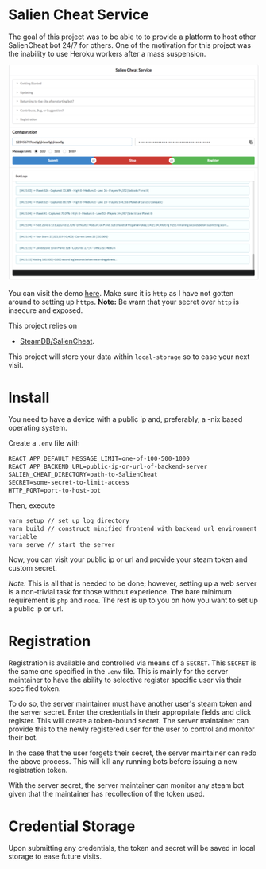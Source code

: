# Salien Cheat Service
The goal of this project was to be able to to provide a platform to host
other SalienCheat bot 24/7 for others. One of the motivation for this
project was the inability to use Heroku workers after a mass suspension.

![DemoImage](https://raw.githubusercontent.com/lamdaV/SalienCheatService/master/demo.png?token=AK60HfKg-GoEmDjHuU2eze3wj7A5HcKaks5bQf0ywA%3D%3D)

You can visit the demo [here](http://www.worker1.lamdav.com). Make sure
it is `http` as I have not gotten around to setting up `https`.
**Note:** Be warn that your secret over `http` is insecure and exposed.

This project relies on
- [SteamDB/SalienCheat](https://github.com/SteamDatabase/SalienCheat).

This project will store your data within `local-storage` so to ease your next
visit.

# Install
You need to have a device with a public ip and, preferably, a -nix based
operating system.

Create a `.env` file with
```
REACT_APP_DEFAULT_MESSAGE_LIMIT=one-of-100-500-1000
REACT_APP_BACKEND_URL=public-ip-or-url-of-backend-server
SALIEN_CHEAT_DIRECTORY=path-to-SalienCheat
SECRET=some-secret-to-limit-access
HTTP_PORT=port-to-host-bot
```

Then, execute
```
yarn setup // set up log directory
yarn build // construct minified frontend with backend url environment variable
yarn serve // start the server
```

Now, you can visit your public ip or url and provide your steam token
and custom secret.

*Note:* This is all that is needed to be done; however, setting up a web server
is a non-trivial task for those without experience. The bare minimum requirement
is `php` and `node`. The rest is up to you on how you want to set up a public ip
or url.

# Registration
Registration is available and controlled via means of a `SECRET`. This `SECRET`
is the same one specified in the `.env` file. This is mainly for the server
maintainer to have the ability to selective register specific user via their
specified token.

To do so, the server maintainer must have another user's steam token and the
server secret. Enter the credentials in their appropriate fields and click
register. This will create a token-bound secret. The server maintainer can
provide this to the newly registered user for the user to control and monitor
their bot.

In the case that the user forgets their secret, the server maintainer can redo
the above process. This will kill any running bots before issuing a new
registration token.

With the server secret, the server maintainer can monitor any steam bot given
that the maintainer has recollection of the token used.

# Credential Storage
Upon submitting any credentials, the token and secret will be saved in
local storage to ease future visits.
